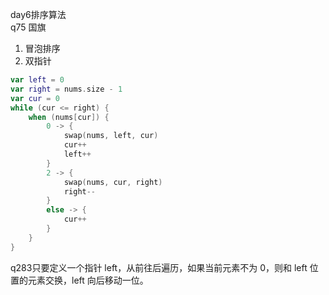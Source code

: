 day6排序算法  
q75 国旗
1. 冒泡排序
2. 双指针
``` kotlin
var left = 0
var right = nums.size - 1
var cur = 0
while (cur <= right) {
    when (nums[cur]) {
        0 -> {
            swap(nums, left, cur)
            cur++
            left++
        }
        2 -> {
            swap(nums, cur, right)
            right--
        }
        else -> {
            cur++
        }
    }
}
```
q283只要定义一个指针 left，从前往后遍历，如果当前元素不为 0，则和 left 位置的元素交换，left 向后移动一位。
